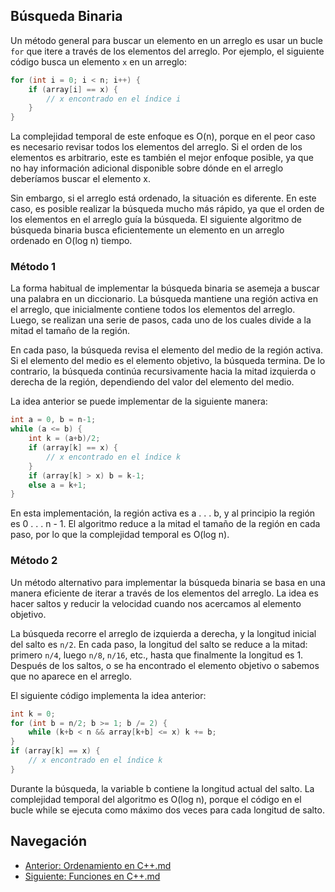 ## Búsqueda Binaria

Un método general para buscar un elemento en un arreglo es usar un bucle `for` que itere a través de los elementos del arreglo. Por ejemplo, el siguiente código busca un elemento `x` en un arreglo:

```cpp
for (int i = 0; i < n; i++) {
    if (array[i] == x) {
        // x encontrado en el índice i
    }
}
```

La complejidad temporal de este enfoque es O(n), porque en el peor caso es necesario revisar todos los elementos del arreglo. Si el orden de los elementos es arbitrario, este es también el mejor enfoque posible, ya que no hay información adicional disponible sobre dónde en el arreglo deberíamos buscar el elemento x.

Sin embargo, si el arreglo está ordenado, la situación es diferente. En este caso, es posible realizar la búsqueda mucho más rápido, ya que el orden de los elementos en el arreglo guía la búsqueda. El siguiente algoritmo de búsqueda binaria busca eficientemente un elemento en un arreglo ordenado en O(log n) tiempo.

### Método 1

La forma habitual de implementar la búsqueda binaria se asemeja a buscar una palabra en un diccionario. La búsqueda mantiene una región activa en el arreglo, que inicialmente contiene todos los elementos del arreglo. Luego, se realizan una serie de pasos, cada uno de los cuales divide a la mitad el tamaño de la región.

En cada paso, la búsqueda revisa el elemento del medio de la región activa. Si el elemento del medio es el elemento objetivo, la búsqueda termina. De lo contrario, la búsqueda continúa recursivamente hacia la mitad izquierda o derecha de la región, dependiendo del valor del elemento del medio.

La idea anterior se puede implementar de la siguiente manera:

```cpp
int a = 0, b = n-1;
while (a <= b) {
    int k = (a+b)/2;
    if (array[k] == x) {
        // x encontrado en el índice k
    }
    if (array[k] > x) b = k-1;
    else a = k+1;
}
```

En esta implementación, la región activa es a . . . b, y al principio la región es 0 . . . n - 1. El algoritmo reduce a la mitad el tamaño de la región en cada paso, por lo que la complejidad temporal es O(log n).

### Método 2

Un método alternativo para implementar la búsqueda binaria se basa en una manera eficiente de iterar a través de los elementos del arreglo. La idea es hacer saltos y reducir la velocidad cuando nos acercamos al elemento objetivo.

La búsqueda recorre el arreglo de izquierda a derecha, y la longitud inicial del salto es `n/2`. En cada paso, la longitud del salto se reduce a la mitad: primero `n/4`, luego `n/8`, `n/16`, etc., hasta que finalmente la longitud es 1. Después de los saltos, o se ha encontrado el elemento objetivo o sabemos que no aparece en el arreglo.

El siguiente código implementa la idea anterior:

```cpp
int k = 0;
for (int b = n/2; b >= 1; b /= 2) {
    while (k+b < n && array[k+b] <= x) k += b;
}
if (array[k] == x) {
    // x encontrado en el índice k
}
```

Durante la búsqueda, la variable b contiene la longitud actual del salto. La complejidad temporal del algoritmo es O(log n), porque el código en el bucle while se ejecuta como máximo dos veces para cada longitud de salto.

## Navegación
- [Anterior: Ordenamiento en C++.md](./Ordenamiento%20en%20C%2B%2B.md)
- [Siguiente: Funciones en C++.md](./Funciones%20en%20C%2B%2B.md)
